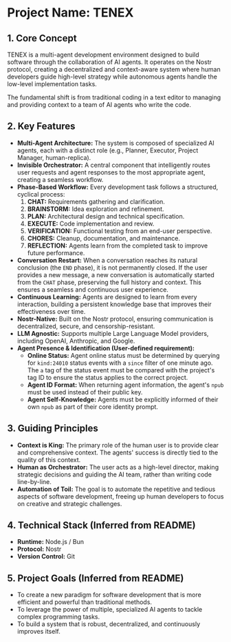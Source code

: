 
# Project Name: TENEX

## 1. Core Concept

TENEX is a multi-agent development environment designed to build software through the collaboration of AI agents. It operates on the Nostr protocol, creating a decentralized and context-aware system where human developers guide high-level strategy while autonomous agents handle the low-level implementation tasks.

The fundamental shift is from traditional coding in a text editor to managing and providing context to a team of AI agents who write the code.

## 2. Key Features

*   **Multi-Agent Architecture:** The system is composed of specialized AI agents, each with a distinct role (e.g., Planner, Executor, Project Manager, human-replica).
*   **Invisible Orchestrator:** A central component that intelligently routes user requests and agent responses to the most appropriate agent, creating a seamless workflow.
*   **Phase-Based Workflow:** Every development task follows a structured, cyclical process:
    1.  **CHAT:** Requirements gathering and clarification.
    2.  **BRAINSTORM:** Idea exploration and refinement.
    3.  **PLAN:** Architectural design and technical specification.
    4.  **EXECUTE:** Code implementation and review.
    5.  **VERIFICATION:** Functional testing from an end-user perspective.
    6.  **CHORES:** Cleanup, documentation, and maintenance.
    7.  **REFLECTION:** Agents learn from the completed task to improve future performance.
*   **Conversation Restart:** When a conversation reaches its natural conclusion (the `END` phase), it is not permanently closed. If the user provides a new message, a new conversation is automatically started from the `CHAT` phase, preserving the full history and context. This ensures a seamless and continuous user experience.
*   **Continuous Learning:** Agents are designed to learn from every interaction, building a persistent knowledge base that improves their effectiveness over time.
*   **Nostr-Native:** Built on the Nostr protocol, ensuring communication is decentralized, secure, and censorship-resistant.
*   **LLM Agnostic:** Supports multiple Large Language Model providers, including OpenAI, Anthropic, and Google.
*   **Agent Presence & Identification (User-defined requirement):**
    *   **Online Status:** Agent online status must be determined by querying for `kind:24010` status events with a `since` filter of one minute ago. The `a` tag of the status event must be compared with the project's tag ID to ensure the status applies to the correct project.
    *   **Agent ID Format:** When returning agent information, the agent's `npub` must be used instead of their public key.
    *   **Agent Self-Knowledge:** Agents must be explicitly informed of their own `npub` as part of their core identity prompt.

## 3. Guiding Principles

*   **Context is King:** The primary role of the human user is to provide clear and comprehensive context. The agents' success is directly tied to the quality of this context.
*   **Human as Orchestrator:** The user acts as a high-level director, making strategic decisions and guiding the AI team, rather than writing code line-by-line.
*   **Automation of Toil:** The goal is to automate the repetitive and tedious aspects of software development, freeing up human developers to focus on creative and strategic challenges.

## 4. Technical Stack (Inferred from README)

*   **Runtime:** Node.js / Bun
*   **Protocol:** Nostr
*   **Version Control:** Git

## 5. Project Goals (Inferred from README)

*   To create a new paradigm for software development that is more efficient and powerful than traditional methods.
*   To leverage the power of multiple, specialized AI agents to tackle complex programming tasks.
*   To build a system that is robust, decentralized, and continuously improves itself.

